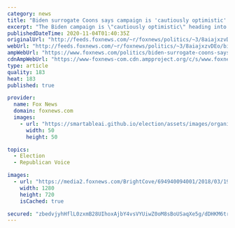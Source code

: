 ```yaml
---
category: news
title: "Biden surrogate Coons says campaign is 'cautiously optimistic' about election results"
excerpt: "The Biden campaign is \"cautiously optimistic\" heading into election night and believes it will ultimately come out ahead in the key battleground of Pennsylvania, one of its surrogates told Fox News."
publishedDateTime: 2020-11-04T01:40:35Z
originalUrl: "http://feeds.foxnews.com/~r/foxnews/politics/~3/8aiajxzvDEo/biden-surrogate-coons-says-campaign-is-cautiously-optimistic-about-election-results"
webUrl: "http://feeds.foxnews.com/~r/foxnews/politics/~3/8aiajxzvDEo/biden-surrogate-coons-says-campaign-is-cautiously-optimistic-about-election-results"
ampWebUrl: "https://www.foxnews.com/politics/biden-surrogate-coons-says-campaign-is-cautiously-optimistic-about-election-results.amp"
cdnAmpWebUrl: "https://www-foxnews-com.cdn.ampproject.org/c/s/www.foxnews.com/politics/biden-surrogate-coons-says-campaign-is-cautiously-optimistic-about-election-results.amp"
type: article
quality: 183
heat: 183
published: true

provider:
  name: Fox News
  domain: foxnews.com
  images:
    - url: "https://smartableai.github.io/election/assets/images/organizations/foxnews.com-50x50.jpg"
      width: 50
      height: 50

topics:
  - Election
  - Republican Voice

images:
  - url: "https://media2.foxnews.com/BrightCove/694940094001/2018/03/19/694940094001_5754212826001_5614615980001-vs.jpg"
    width: 1280
    height: 720
    isCached: true

secured: "zbedvjyhHflL0zxmB28UIhoxAjbY4vsVYUiwZ0oM8sBoUSaqXe5g/dDHKM6tro8ucRh+StJlF1Fwf61rNlGDer5mnMQEmcw7DS8cE2ENT+yIJlO/biacKZs3G175PgMjabuXfqCbOnHCSyRN07opu0HGBmefsmVVt+kfFUBrCqUKHVhVdeQb+k9pANfQ7+HIQDknBbyYJdZMcWnVMd9uwjDr60kAl20b5CFxV8QxaPASIajS/OG6xKw9itxLt1jVbD/rHDWSfYl9y4DTUkyMMz0cDUrv+cRbBEMiMLN5IVJ2ynooM34tjDvCFeEOvYG5zY8DFAOI3kznbVI2b04UE8mHTPgtbmunL2Ce4cwJYcU=;k7nJdOH6OkenqWIy6/cSXQ=="
---
```


